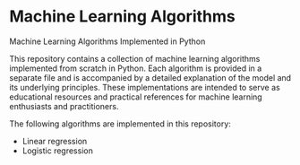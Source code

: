 # Machine Learning Algorithms

Machine Learning Algorithms Implemented in Python

This repository contains a collection of machine learning algorithms implemented from scratch in Python. Each algorithm is provided in a separate file and is accompanied by a detailed explanation of the model and its underlying principles. These implementations are intended to serve as educational resources and practical references for machine learning enthusiasts and practitioners.

The following algorithms are implemented in this repository:
- Linear regression
- Logistic regression
